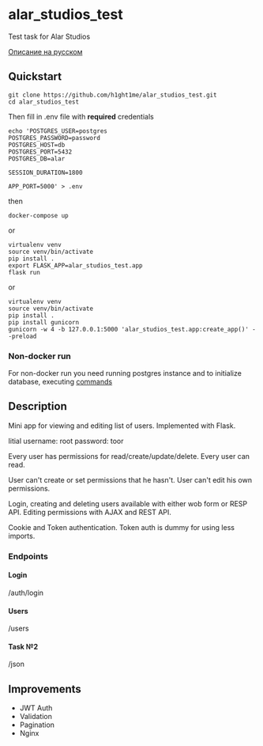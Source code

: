 # alar_studios_test

Test task for Alar Studios

[Описание на русском](README.RU.md)

## Quickstart

```
git clone https://github.com/h1ght1me/alar_studios_test.git
cd alar_studios_test
```

Then fill in .env file with **required** credentials

```
echo 'POSTGRES_USER=postgres
POSTGRES_PASSWORD=password
POSTGRES_HOST=db
POSTGRES_PORT=5432
POSTGRES_DB=alar

SESSION_DURATION=1800
  
APP_PORT=5000' > .env

```

then

```
docker-compose up
```

or

```
virtualenv venv
source venv/bin/activate
pip install .
export FLASK_APP=alar_studios_test.app
flask run
```

or

```
virtualenv venv
source venv/bin/activate
pip install .
pip install gunicorn
gunicorn -w 4 -b 127.0.0.1:5000 'alar_studios_test.app:create_app()' --preload
```

### Non-docker run

For non-docker run you need running postgres instance and to initialize database,
executing [commands](src/alar_studios_test/sql/init.sql)

## Description

Mini app for viewing and editing list of users. Implemented with Flask.

Iitial username: root password: toor

Every user has permissions for read/create/update/delete. Every user can read.

User can't create or set permissions that he hasn't. User can't edit his own permissions.

Login, creating and deleting users available with either wob form or RESP API. Editing permissions with AJAX and REST
API.

Cookie and Token authentication. Token auth is dummy for using less imports.

### Endpoints

#### Login

/auth/login

#### Users

/users

#### Task №2

/json

## Improvements

- JWT Auth
- Validation
- Pagination
- Nginx
